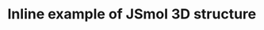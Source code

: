 # Inline example of JSmol 3D structure
<script type="text/javascript" src="src/JSmol.min.js"></script>
<script type="text/javascript">
 Info = {
      script:
          "set antialiasDisplay true;load cholesterol-3D.sdf;cartoon on;color cartoon structure;;",
      width:350,      
      height:200,      
      j2sPath: "src/j2s",
      disableJ2SLoadMonitor: false,
      isableInitialConsole: true
 };
</script>

<script>
      Jmol.getApplet("JmolAppletA", Info);
</script>